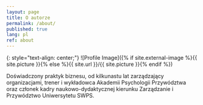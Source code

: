 ```yaml
---
layout: page
title: O autorze
permalink: /about/
published: true
lang: pl
ref: about
---
```


{: style="text-align: center;"}
![Profile Image]({% if site.external-image %}{{ site.picture }}{% else %}{{ site.url }}/{{ site.picture }}{% endif %})

Doświadczony praktyk biznesu, od kilkunastu lat zarządzający organizacjami, trener i wykładowca Akademii Psychologii Przywództwa oraz członek kadry naukowo-dydaktycznej kierunku Zarządzanie i Przywództwo Uniwersytetu SWPS.
